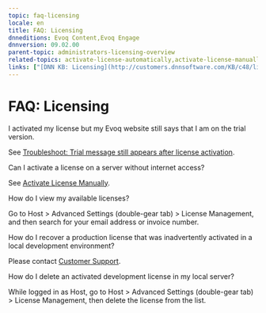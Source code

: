 ```yaml
---
topic: faq-licensing
locale: en
title: FAQ: Licensing
dnneditions: Evoq Content,Evoq Engage
dnnversion: 09.02.00
parent-topic: administrators-licensing-overview
related-topics: activate-license-automatically,activate-license-manually,troubleshooting-licensing
links: ["[DNN KB: Licensing](http://customers.dnnsoftware.com/KB/c48/licensing.aspx)"]
---
```


# FAQ: Licensing

I activated my license but my Evoq website still says that I am on the trial version.

See [Troubleshoot: Trial message still appears after license activation](troubleshooting-licensing).

Can I activate a license on a server without internet access?

See [Activate License Manually](activate-license-manually).

How do I view my available licenses?

Go to Host \> Advanced Settings (double-gear tab) \> License Management, and then search for your email address or invoice number.

How do I recover a production license that was inadvertently activated in a local development environment?

Please contact [Customer Support](http://www.dnnsoftware.com/services/customer-support).

How do I delete an activated development license in my local server?

While logged in as Host, go to Host \> Advanced Settings (double-gear tab) \> License Management, then delete the license from the list.